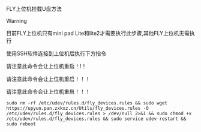 FLY上位机挂载U盘方法

>[!Warning]
>
>目前FLY上位机只有mini pad  Lite和lite2才需要执行此步骤,其他FLY上位机无需执行

使用SSH软件连接到上位机后执行下方指令

请注意此命令会让上位机重启！!！

请注意此命令会让上位机重启！！！

请注意此命令会让上位机重启！！！

```
sudo rm -rf /etc/udev/rules.d/fly_devices.rules && sudo wget https://upyun.pan.zxkxz.cn/Utils/fly_devices.rules -O /etc/udev/rules.d/fly_devices.rules > /dev/null 2>&1 && sudo chmod +x /etc/udev/rules.d/fly_devices.rules && sudo service udev restart && sudo reboot
```

